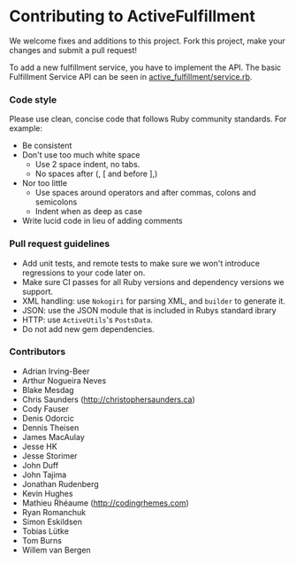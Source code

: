 # Contributing to ActiveFulfillment

We welcome fixes and additions to this project. Fork this project, make your changes and submit a pull request!

To add a new fulfillment service, you have to implement the API. The basic Fulfillment Service API can be seen in
[active_fulfillment/service.rb](https://github.com/Shopify/active_fulfillment/blob/master/lib/active_fulfillment/service.rb).

### Code style

Please use clean, concise code that follows Ruby community standards. For example:

- Be consistent
- Don't use too much white space
  - Use 2 space indent, no tabs.
  - No spaces after (, [ and before ],)
- Nor too little
  - Use spaces around operators and after commas, colons and semicolons
  - Indent when as deep as case
- Write lucid code in lieu of adding comments

### Pull request guidelines

- Add unit tests, and remote tests to make sure we won't introduce regressions to your code later on.
- Make sure CI passes for all Ruby versions and dependency versions we support.
- XML handling: use `Nokogiri` for parsing XML, and `builder` to generate it.
- JSON: use the JSON module that is included in Rubys standard ibrary
- HTTP: use `ActiveUtils`'s `PostsData`.
- Do not add new gem dependencies.

### Contributors

- Adrian Irving-Beer
- Arthur Nogueira Neves
- Blake Mesdag
- Chris Saunders (<http://christophersaunders.ca>)
- Cody Fauser
- Denis Odorcic
- Dennis Theisen
- James MacAulay
- Jesse HK
- Jesse Storimer
- John Duff
- John Tajima
- Jonathan Rudenberg
- Kevin Hughes
- Mathieu Rhéaume (<http://codingrhemes.com>)
- Ryan Romanchuk
- Simon Eskildsen
- Tobias Lütke
- Tom Burns
- Willem van Bergen
